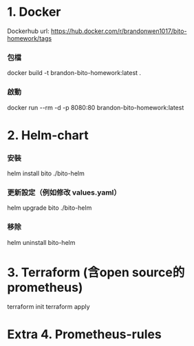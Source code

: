 # 1. Docker
   Dockerhub url: https://hub.docker.com/r/brandonwen1017/bito-homework/tags
   ### 包檔
   docker build -t brandon-bito-homework:latest .
   ### 啟動
   docker run --rm -d -p 8080:80 brandon-bito-homework:latest

# 2. Helm-chart
   ### 安裝
   helm install bito ./bito-helm
   ### 更新設定（例如修改 values.yaml）
   helm upgrade bito ./bito-helm
   ### 移除
   helm uninstall bito-helm

# 3. Terraform (含open source的prometheus)
   terraform init 
   terraform apply

# Extra 4. Prometheus-rules
